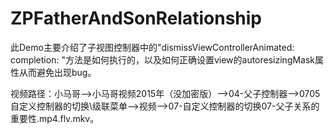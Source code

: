 # ZPFatherAndSonRelationship
此Demo主要介绍了子视图控制器中的"dismissViewControllerAnimated: completion: "方法是如何执行的，以及如何正确设置view的autoresizingMask属性从而避免出现bug。

视频路径：小马哥——>小马哥视频2015年（没加密版）——>04-父子控制器——>0705自定义控制器的切换\级联菜单——>视频——>07-自定义控制器的切换07-父子关系的重要性.mp4.flv.mkv。
